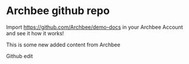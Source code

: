 # Archbee github repo

Import <https://github.com/Archbee/demo-docs> in your Archbee Account and see it how it works!

This is some new added content from Archbee

Github edit
